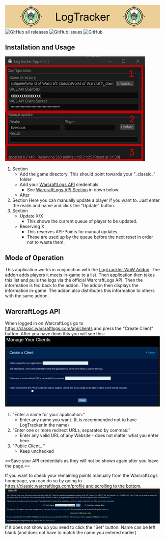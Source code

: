 ![Banner](https://github.com/ForsakenNGS/LogTrackerApp/blob/master/doc_resources/images/banner/LogTrackerBanner.png?raw=true)
![GitHub all releases](https://img.shields.io/github/downloads/ForsakenNGS/LogTrackerApp/total?label=Downloads) ![GitHub issues](https://img.shields.io/github/issues-raw/ForsakenNGS/LogTrackerApp?label=Open%20Issues) ![GitHub](https://img.shields.io/github/license/ForsakenNGS/LogTrackerApp?label=License)

**Installation and Usage**
---
![App Image](https://github.com/ForsakenNGS/LogTrackerApp/blob/master/doc_resources/images/app/LogTrackerApp_1.PNG?raw=true)
1. Section
    + Add the game directory. This should point towards your "\_classic\_" folder
    + Add your [WarcraftLogs API](https://classic.warcraftlogs.com/api/clients) credentials.
        + See [WarcraftLogs API Section](https://github.com/alichtman/stronghold#how-to-contribute) in down below
    + After
2. Section
Here you can manually update a player if you want to. Just enter the realm and name and click the "Update" button.
3. Section
    + Update X/X
        + This shows the current queue of player to be updated.
    + Reserving X
        + This reserves API-Points for manual updates.
        + These are used up by the queue before the next reset in order not to waste them.
    
**Mode of Operation**
---
This application works in conjunction with the [LogTrackler WoW Addon](https://github.com/ForsakenNGS/LogTracker).
The addon adds players it meets in-game to a list. Then application then takes this list and pulls the logs via the official WarcraftLogs API.
Then the information is fed back to the addon.
The addon then displays the information in-game. The addon also distributes this information to others with the same addon.

**WarcraftLogs API**
---
When logged in on WarcraftLogs go to https://classic.warcraftlogs.com/api/clients and press the "Create Client" button.
After you have done this you will see this:
![App Image](https://github.com/ForsakenNGS/LogTrackerApp/blob/master/doc_resources/images/warcraftlogs/warcraftlogs_api_2.png?raw=true)
1. "Enter a name for your application:"
    + Enter any name you want. (It is recommended not to have LogTracker in the name)
2. "Enter one or more redirect URLs, separated by commas:"
    + Enter any valid URL of any Website - does not matter what you enter here.
3. "Public Client..."
    + Keep unchecked

==Save your API credentials as they will not be shown again after you leave the page.==

If you want to check your remaining points manually from the WarcraftLogs homepage, you can do so by going to https://classic.warcraftlogs.com/profile and scrolling to the bottom.
![App Image](https://github.com/ForsakenNGS/LogTrackerApp/blob/master/doc_resources/images/warcraftlogs/warcraftlogs_api_1.png?raw=true)
If it does not show up you need to click the "Set" button. Name can be left blank (and does not have to match the name you entered earlier)
